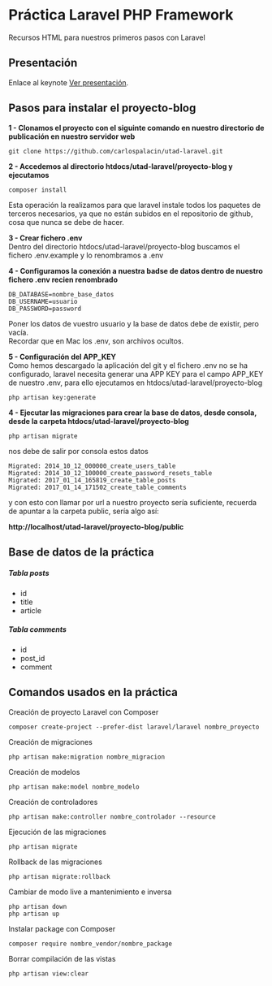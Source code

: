 # Práctica Laravel PHP Framework

Recursos HTML para nuestros primeros pasos con Laravel

## Presentación

Enlace al keynote [Ver presentación](https://docs.google.com/presentation/d/1Bp_xoEUuJ_C1zbUxTAEo-epg__v-nv3TIS-I8Bb4zjg/edit?usp=sharing).

## Pasos para instalar el proyecto-blog

**1 - Clonamos el proyecto con el siguinte comando en nuestro directorio de publicación en nuestro servidor web**
```
git clone https://github.com/carlospalacin/utad-laravel.git
```

**2 - Accedemos al directorio htdocs/utad-laravel/proyecto-blog y ejecutamos**
```
composer install
```
Esta operación la realizamos para que laravel instale todos los paquetes de terceros necesarios, ya que no están subidos en el repositorio de github, cosa que nunca se debe de hacer.

**3 - Crear fichero .env**<br>
Dentro del directorio htdocs/utad-laravel/proyecto-blog buscamos el fichero .env.example y lo renombramos a .env
 
**4 - Configuramos la conexión a nuestra badse de datos dentro de nuestro fichero .env recien renombrado**
```
DB_DATABASE=nombre_base_datos
DB_USERNAME=usuario
DB_PASSWORD=password
```
Poner los datos de vuestro usuario y la base de datos debe de existir, pero vacía.<br>
Recordar que en Mac los .env, son archivos ocultos.

**5 - Configuración del APP_KEY**<br>
Como hemos descargado la aplicación del git y el fichero .env no se ha configurado, laravel necesita generar una APP KEY para el campo APP_KEY de nuestro .env, para ello ejecutamos en htdocs/utad-laravel/proyecto-blog
```
php artisan key:generate
```

**4 - Ejecutar las migraciones para crear la base de datos, desde consola, desde la carpeta htdocs/utad-laravel/proyecto-blog**
```
php artisan migrate
```
nos debe de salir por consola estos datos

```
Migrated: 2014_10_12_000000_create_users_table
Migrated: 2014_10_12_100000_create_password_resets_table
Migrated: 2017_01_14_165819_create_table_posts
Migrated: 2017_01_14_171502_create_table_comments
```
y con esto con llamar por url a nuestro proyecto sería suficiente, recuerda de apuntar a la carpeta public, sería algo así:<br>

**http://localhost/utad-laravel/proyecto-blog/public**


## Base de datos de la práctica

##### Tabla posts
 - id
 - title
 - article
 
##### Tabla comments
  - id
  - post_id
  - comment
  
## Comandos usados en la práctica

Creación de proyecto Laravel con Composer
```
composer create-project --prefer-dist laravel/laravel nombre_proyecto
```

Creación de migraciones
```
php artisan make:migration nombre_migracion
```

Creación de modelos
```
php artisan make:model nombre_modelo
```

Creación de controladores
```
php artisan make:controller nombre_controlador --resource
```

Ejecución de las migraciones
```
php artisan migrate
```

Rollback de las migraciones
```
php artisan migrate:rollback
```

Cambiar de modo live a mantenimiento e inversa
```
php artisan down
php artisan up
```

Instalar package con Composer
```
composer require nombre_vendor/nombre_package
```

Borrar compilación de las vistas
```
php artisan view:clear
```